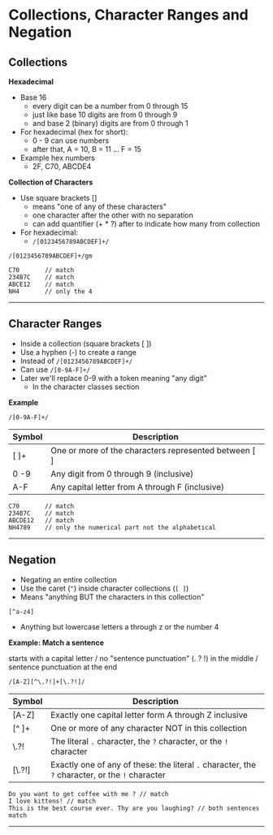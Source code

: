 # Collections, Character Ranges and Negation

## Collections

**Hexadecimal**

- Base 16
  - every digit can be a number from 0 through 15
  - just like base 10 digits are from 0 through 9
  - and base 2 (binary) digits are from 0 through 1
- For hexadecimal (hex for short):
  - 0 - 9 can use numbers
  - after that, A = 10, B = 11 ... F = 15
- Example hex numbers
  - 2F, C70, ABCDE4

**Collection of Characters**

- Use square brackets []
  - means "one of any of these characters"
  - one character after the other with no separation
  - can add quantifier (+ \* ?) after to indicate how many from collection
- For hexadecimal:
  - `/[0123456789ABCDEF]+/`

`/[0123456789ABCDEF]+/gm`

```
C70       // match
234B7C    // match
ABCE12    // match
NH4       // only the 4
```

---

## Character Ranges

- Inside a collection (square brackets [ ])
- Use a hyphen (-) to create a range
- Instead of `/[0123456789ABCDEF]+/`
- Can use `/[0-9A-F]+/`
- Later we'll replace 0-9 with a token meaning "any digit"
  - In the character classes section

**Example**

`/[0-9A-F]+/`

| Symbol | Description                                           |
| ------ | ----------------------------------------------------- |
| [ ]+   | One or more of the characters represented between [ ] |
| 0 -9   | Any digit from 0 through 9 (inclusive)                |
| A-F    | Any capital letter from A through F (inclusive)       |

```
C70       // match
234B7C    // match
ABCDE12   // match
NH4789    // only the numerical part not the alphabetical
```

---

## Negation

- Negating an entire collection
- Use the caret (`^`) inside character collections (`[ ]`)
- Means "anything BUT the characters in this collection"

`[^a-z4]`

- Anything but lowercase letters a through z or the number 4

**Example: Match a sentence**

starts with a capital letter / no "sentence punctuation" (. ? !) in the middle / sentence punctuation at the end

```
/[A-Z][^\.?!]+[\.?!]/
```

| Symbol  | Description                                                                                     |
| ------- | ----------------------------------------------------------------------------------------------- |
| [A-Z]   | Exactly one capital letter form A through Z inclusive                                           |
| [^ ]+   | One or more of any character NOT in this collection                                             |
| \\.?!   | The literal `.` character, the `?` character, or the `!` character                              |
| [\\.?!] | Exactly one of any of these: the literal `.` character, the `?` character, or the `!` character |

```
Do you want to get coffee with me ? // match
I love kittens! // match
This is the best course ever. Thy are you laughing? // both sentences match
```

---
